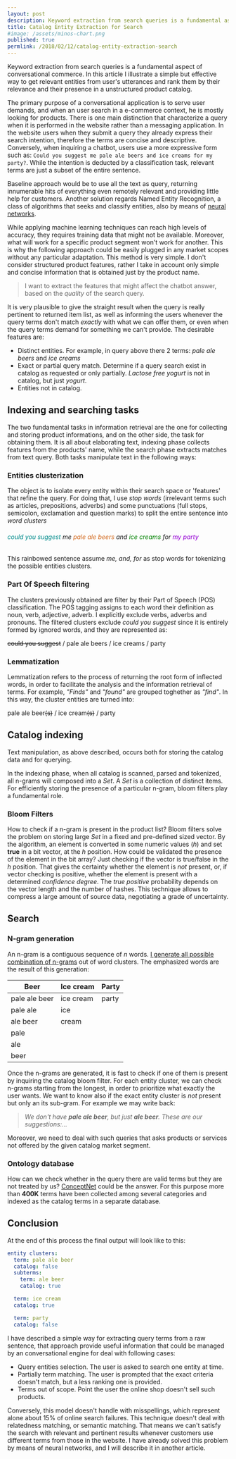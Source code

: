 ```yaml
---
layout: post
description: Keyword extraction from search queries is a fundamental aspect of conversational commerce. In this article I illustrate a simple but effective way to get relevant entities from user's utterances and rank them by their relevance and their presence in a unstructured product catalog.
title: Catalog Entity Extraction for Search
#image: /assets/minos-chart.png
published: true
permlink: /2018/02/12/catalog-entity-extraction-search
---
```


Keyword extraction from search queries is a fundamental aspect of conversational commerce. In this article I illustrate
a simple but effective way to get relevant entities from user's utterances and rank them by their relevance and their
presence in a unstructured product catalog.

The primary purpose of a conversational application is to serve user demands, and when an user search in a e-commerce context, he is mostly
looking for products. There is one main distinction that characterize a query when it is performed in the website rather than
a messaging application. In the website users when they submit a query they already express their search intention, therefore
the terms are concise and descriptive. Conversely, when inquiring a chatbot, users use a more expressive form
such as: `Could you suggest me pale ale beers and ice creams for my party?`.
While the intention is deducted by a classification task, relevant terms are just a subset of the entire sentence.

Baseline approach would be to use all the text as query, returning innumerable hits of everything even remotely relevant and providing little help for customers.
Another solution regards Named Entity Recognition, a class of algorithms  that seeks and classify entities, also by means of [neural networks](http://nlp.town/blog/ner-and-the-road-to-deep-learning/).

While applying machine learning techniques can reach high levels of accuracy, they requires training data that might not be available. Moreover, what will work for a specific product segment won't work for another. This is why the following approach could be easily plugged in any market scopes without any particular adaptation.
This method is very simple. I don't consider structured product features, rather I take in account only simple and concise information that is obtained just by the product name.

>I want to extract the features that might affect the chatbot answer, based on the _quality_ of the search query.

It is very plausible to give the straight result when the query is really pertinent to returned item list, as well as informing the users whenever the query terms don't match _exactly_ with what we can offer them, or even when the query terms demand for something we can't provide.
The desirable features are:
- Distinct entities. For example, in query above there 2 terms: _pale ale beers_ and _ice creams_
- Exact or partial query match. Determine if a query search exist in catalog as requested or only partially. _Lactose free yogurt_ is not in catalog, but just _yogurt_.
- Entities not in catalog.

## Indexing and searching tasks

The two fundamental tasks in information retrieval are the one for collecting and storing product informations, and on the other side, the task for obtaining them. It is all about elaborating text, indexing phase collects features from the products' name, while the search phase extracts matches from text query. Both tasks manipulate text in the following ways:


### Entities clusterization

The object is to isolate every entity within their search space or 'features' that refine the query.
For doing that, I use _stop words_ (irrelevant terms such as articles, prepositions, adverbs) and some punctuations (full stops, semicolon, exclamation and question marks) to split the entire sentence into
_word clusters_

###### <span style="color:darkcyan">could you suggest</span> *me* <span style="color:chocolate">pale ale beers</span> *and* <span style="color:green">ice creams</span> *for* <span style="color:darkviolet">my party</span>

This rainbowed sentence assume *me, and, for* as stop words for tokenizing the possible entities clusters.

### Part Of Speech filtering

The clusters previously obtained are filter by their Part of Speech (POS) classification. The POS tagging assigns to each word their definition as noun, verb, adjective, adverb. I explicitly exclude verbs, adverbs and pronouns. The filtered clusters exclude *could you suggest* since it is entirely formed by ignored words, and they are represented as:

~~could you suggest~~ / pale ale beers / ice creams / party

### Lemmatization

Lemmatization refers to the process of returning the root form of inflected words, in order to facilitate the analysis and the information  retrieval of terms. For example, _"Finds"_ and _"found"_ are grouped toghether as _"find"_. In this way, the cluster entities are turned into:

pale ale beer~~(s)~~ / ice cream~~(s)~~ / party

## Catalog indexing

Text manipulation, as above described, occurs both for storing the catalog data and for querying.

In the indexing phase, when all catalog is scanned, parsed and tokenized, all n-grams will composed into a _Set_. A _Set_ is a collection of distinct items. For efficiently storing the presence of a particular n-gram, bloom filters play a fundamental role.

### Bloom Filters

How to check if a n-gram is present in the product list? Bloom filters solve the problem on storing large _Set_ in a fixed and pre-defined sized vector.
By the algorithm, an element is converted in some numeric values (_h_) and  set **true** in a bit vector, at the _h_ position. How could be validated the presence of the element in the bit array? Just checking if the vector is true/false in the _h_ position. That gives the certainty whether the element is _not_ present, or, if vector checking is positive, whether the element is  present with a determined _confidence degree_. The _true positive_ probability depends on the vector length and the number of hashes. This technique allows to compress a large amount of source data, negotiating a grade of uncertainty.

## Search

### N-gram generation

An n-gram is a contiguous sequence of _n_ words. [I generate all possible combination of n-grams](https://gist.github.com/gfrison/3e130efeb0f17c7da59d78b520c34e96)  out of word clusters. The emphasized words are the result of this generation:

| Beer | Ice cream | Party |
| ---  | ---   | ---   |
| pale ale beer | ice cream | party |
| pale ale | ice | |
| ale beer | cream | |
| pale  | | |
| ale  | | |
| beer  | | |

Once the n-grams are generated, it is fast to check if one of them is present by inquiring the catalog bloom filter. For each entity cluster, we can check n-grams starting from the longest, in order to prioritize what exactly the user wants. We want to know also if the exact entity cluster is _not_ present but only an its sub-gram. For example we may write back:
> _We don't have **pale ale beer**, but just **ale beer**. These are our suggestions:..._

Moreover, we need to deal with such queries that asks products or services not offered by the given catalog market segment.


### Ontology database

How can we check whether in the query there are valid terms but they are not treated by us? [ConceptNet](http://conceptnet.io) could be the answer. For this purpose more than **400K** terms have been collected among several categories and indexed as the catalog terms in a separate database.


## Conclusion
At the end of this process the final output will look like to this:
```yaml
entity clusters:
  term: pale ale beer
  catalog: false
  subterms:
    term: ale beer
    catalog: true

  term: ice cream
  catalog: true

  term: party
  catalog: false
```
I have described a simple way for extracting query terms from a raw sentence, that approach provide useful information that could be managed by an conversational engine for deal with following cases:
- Query entities selection. The user is asked to search one entity at time.
- Partially term matching. The user is prompted that the exact criteria doesn't match, but a less ranking one is provided.
- Terms out of scope. Point the user the online shop doesn't sell such products.

Conversely, this model doesn't handle with misspellings, which represent alone about 15% of online search failures. This technique doesn't deal with relatedness matching, or semantic matching. That means we can't satisfy the search with relevant and pertinent results whenever customers use different terms from those in the website. I have already solved this problem by means of neural networks, and I will describe it in another article.
